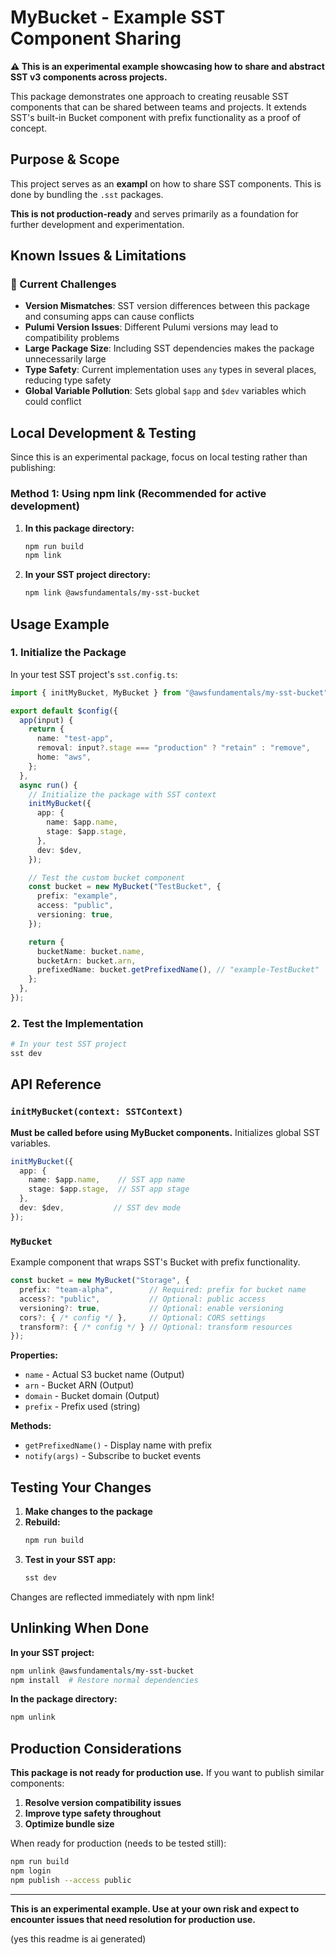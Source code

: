 # MyBucket - Example SST Component Sharing

**⚠️ This is an experimental example showcasing how to share and abstract SST v3 components across projects.** 

This package demonstrates one approach to creating reusable SST components that can be shared between teams and projects. It extends SST's built-in Bucket component with prefix functionality as a proof of concept.

## Purpose & Scope

This project serves as an **exampl** on how to share SST components.
This is done by bundling the `.sst` packages. 

**This is not production-ready** and serves primarily as a foundation for further development and experimentation.

## Known Issues & Limitations

### 🚨 Current Challenges

- **Version Mismatches**: SST version differences between this package and consuming apps can cause conflicts
- **Pulumi Version Issues**: Different Pulumi versions may lead to compatibility problems  
- **Large Package Size**: Including SST dependencies makes the package unnecessarily large
- **Type Safety**: Current implementation uses `any` types in several places, reducing type safety
- **Global Variable Pollution**: Sets global `$app` and `$dev` variables which could conflict

## Local Development & Testing

Since this is an experimental package, focus on local testing rather than publishing:

### Method 1: Using npm link (Recommended for active development)

1. **In this package directory:**
   ```bash
   npm run build
   npm link
   ```

2. **In your SST project directory:**
   ```bash
   npm link @awsfundamentals/my-sst-bucket
   ```

## Usage Example

### 1. Initialize the Package

In your test SST project's `sst.config.ts`:

```typescript
import { initMyBucket, MyBucket } from "@awsfundamentals/my-sst-bucket";

export default $config({
  app(input) {
    return {
      name: "test-app",
      removal: input?.stage === "production" ? "retain" : "remove",
      home: "aws",
    };
  },
  async run() {
    // Initialize the package with SST context
    initMyBucket({
      app: {
        name: $app.name,
        stage: $app.stage,
      },
      dev: $dev,
    });

    // Test the custom bucket component
    const bucket = new MyBucket("TestBucket", {
      prefix: "example",
      access: "public",
      versioning: true,
    });

    return {
      bucketName: bucket.name,
      bucketArn: bucket.arn,
      prefixedName: bucket.getPrefixedName(), // "example-TestBucket"
    };
  },
});
```

### 2. Test the Implementation

```bash
# In your test SST project
sst dev
```

## API Reference

### `initMyBucket(context: SSTContext)`

**Must be called before using MyBucket components.** Initializes global SST variables.

```typescript
initMyBucket({
  app: {
    name: $app.name,    // SST app name
    stage: $app.stage,  // SST app stage
  },
  dev: $dev,           // SST dev mode
});
```

### `MyBucket`

Example component that wraps SST's Bucket with prefix functionality.

```typescript
const bucket = new MyBucket("Storage", {
  prefix: "team-alpha",        // Required: prefix for bucket name
  access?: "public",           // Optional: public access
  versioning?: true,           // Optional: enable versioning
  cors?: { /* config */ },     // Optional: CORS settings
  transform?: { /* config */ } // Optional: transform resources
});
```

**Properties:**
- `name` - Actual S3 bucket name (Output<string>)
- `arn` - Bucket ARN (Output<string>)  
- `domain` - Bucket domain (Output<string>)
- `prefix` - Prefix used (string)

**Methods:**
- `getPrefixedName()` - Display name with prefix
- `notify(args)` - Subscribe to bucket events

## Testing Your Changes

1. **Make changes to the package**
2. **Rebuild:**
   ```bash
   npm run build
   ```
3. **Test in your SST app:**
   ```bash
   sst dev
   ```

Changes are reflected immediately with npm link!

## Unlinking When Done

**In your SST project:**
```bash
npm unlink @awsfundamentals/my-sst-bucket
npm install  # Restore normal dependencies
```

**In the package directory:**
```bash
npm unlink
```

## Production Considerations

**This package is not ready for production use.** If you want to publish similar components:

1. **Resolve version compatibility issues**
2. **Improve type safety throughout** 
3. **Optimize bundle size**

When ready for production (needs to be tested still):
```bash
npm run build
npm login  
npm publish --access public
```


---

**This is an experimental example. Use at your own risk and expect to encounter issues that need resolution for production use.** 


(yes this readme is ai generated)